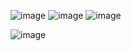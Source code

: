 ![image](https://github.com/user-attachments/assets/81063bdd-ffd2-40d6-9cc0-4dd73f25cd0d)
![image](https://github.com/user-attachments/assets/e1573fe7-1882-4026-9e68-968eb8a61ece)
![image](https://github.com/user-attachments/assets/05f1c40a-1bb9-4e0b-bb83-f8071ad7c10c)


![image](https://github.com/user-attachments/assets/e9ed51b1-bd34-4137-bf3c-3ed11514c367)



